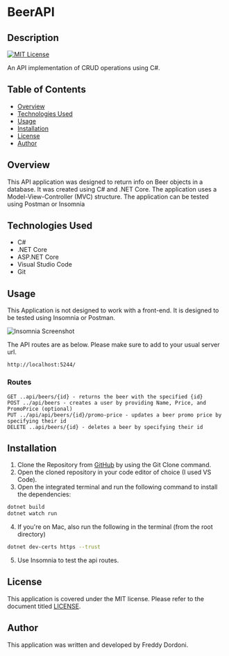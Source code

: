 # BeerAPI

## Description

[![MIT License](https://img.shields.io/badge/License-MIT-yellow.svg)](https://opensource.org/licenses/MIT)

An API implementation of CRUD operations using C#.

## Table of Contents

- [Overview](#overview)
- [Technologies Used](#technologies-used)
- [Usage](#usage)
- [Installation](#installation)
- [License](#license)
- [Author](#author)

## Overview

This API application was designed to return info on Beer objects in a database. It was created using C# and .NET Core. The application uses a Model-View-Controller (MVC) structure. The application can be tested using Postman or Insomnia

## Technologies Used

  - C#
  - .NET Core
  - ASP.NET Core
  - Visual Studio Code
  - Git

## Usage

This Application is not designed to work with a front-end. It is designed to be tested using Insomnia or Postman.

![Insomnia Screenshot](<Screenshot 2024-02-15 at 10.39.05 am.png>)

The API routes are as below.
Please make sure to add to your usual server url.

```
http://localhost:5244/
```

### Routes

```
GET ..api/beers/{id} - returns the beer with the specified {id}
POST ../api/beers - creates a user by providing Name, Price, and PromoPrice (optional)
PUT ../api/api/beers/{id}/promo-price - updates a beer promo price by specifying their id
DELETE ..api/beers/{id} - deletes a beer by specifying their id
```


## Installation

1. Clone the Repository from [GitHub](https://github.com/AussieKing/BeerAPI.git) by using the Git Clone command.
2. Open the cloned repository in your code editor of choice (I used VS Code).
3. Open the integrated terminal and run the following command to install the dependencies:

``` bash
dotnet build
dotnet watch run
```

4. If you're on Mac, also run the following in the terminal (from the root directory)

```bash
dotnet dev-certs https --trust 
```

5. Use Insomnia to test the api routes.


## License

This application is covered under the MIT license. Please refer to the document titled [LICENSE](LICENSE).

## Author

This application was written and developed by Freddy Dordoni.